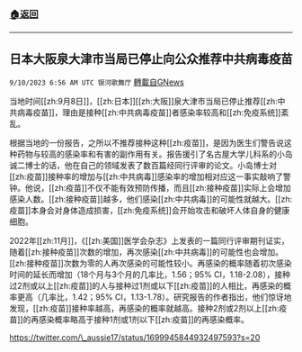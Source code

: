 ###  [:house:返回](README.md)
---


## 日本大阪泉大津市当局已停止向公众推荐中共病毒疫苗
`9/10/2023 6:56 AM UTC 银河歌舞厅` [轉載自GNews](https://gnews.org/articles/1670185)

当地时间[[zh:9月8日]]，[[zh:日本]][[zh:大阪]]泉大津市当局已停止推荐[[zh:中共病毒疫苗]]，理由是接种[[zh:中共病毒疫苗]]者感染率较高和[[zh:免疫系统]]紊乱。

根据当地的一份报告，之所以不推荐接种这种[[zh:疫苗]]，是因为医生们警告说这种药物与较高的感染率和有害的副作用有关。报告援引了名古屋大学儿科系的小岛诚二博士的话，他在自己的领域发表了数百篇经同行评审的论文。小岛博士对[[zh:疫苗]]接种率的增加与[[zh:中共病毒]]感染率的增加相对应这一事实敲响了警钟。他说，[[zh:疫苗]]不仅不能有效预防传播，而且[[zh:接种疫苗]]实际上会增加感染人数。[[zh:接种疫苗]]越多，他们感染[[zh:中共病毒]]的可能性就越大。[[zh:疫苗]]本身会对身体造成损害，[[zh:免疫系统]]会开始攻击和破坏人体自身的健康细胞。

2022年[[zh:11月]]，《[[zh:美国]]医学会杂志》上发表的一篇同行评审期刊证实，随着[[zh:接种疫苗]]次数的增加，再次感染[[zh:中共病毒]]的可能性也会增加。[[zh:接种疫苗]]次数为零的人再次感染的可能性较小。再感染的概率随着初次感染时间的延长而增加（18个月与3个月的几率比，1.56；95% CI，1.18-2.08），接种过2剂或以上[[zh:疫苗]]的人与接种过1剂或以下[[zh:疫苗]]的人相比，再感染的概率更高（几率比，1.42；95% CI，1.13-1.78）。研究报告的作者指出，他们惊讶地发现，[[zh:疫苗]]接种率越高，再感染的概率就越高。接种2剂或2剂以上[[zh:疫苗]]的再感染概率略高于接种1剂或1剂以下[[zh:疫苗]]的再感染概率。

https://twitter.com/\_aussie17/status/1699945844932497593?s=20

